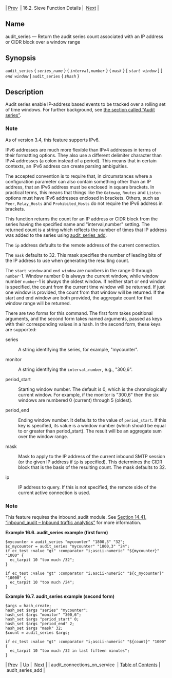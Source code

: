 | [Prev](sieve.ref.audit_connections_on_service)  | 16.2. Sieve Function Details |  [Next](sieve.ref.audit_series_add) |

<a name="sieve.ref.audit_series"></a>
## Name

audit_series — Return the audit series count associated with an IP address or CIDR block over a window range

## Synopsis

`audit_series` { *`series_name`* } { *`interval,number`* } { *`mask`* } [ *`start window`*         ] [ *`end window`*         ]
`audit_series` { *`$hash`* }

<a name="idp28648048"></a>
## Description

Audit series enable IP-address based events to be tracked over a rolling set of time windows. For further background, see [the section called “Audit series”](sieve.ecaddons#sieve.ectypes_audit_series "Audit series").

### Note

As of version 3.4, this feature supports IPv6.

IPv6 addresses are much more flexible than IPv4 addresses in terms of their formatting options. They also use a different delimiter character than IPv4 addresses (a colon instead of a period). This means that in certain contexts, an IPv6 address can create parsing ambiguities.

The accepted convention is to require that, in circumstances where a configuration parameter can also contain something other than an IP address, that an IPv6 address must be enclosed in square brackets. In practical terms, this means that things like the `Gateway`, `Routes` and `Listen` options must have IPv6 addresses enclosed in brackets. Others, such as `Peer`, `Relay_Hosts` and `Prohibited_Hosts` do not require the IPv6 address in brackets.

This function returns the count for an IP address or CIDR block from the series having the specified name and "interval,number" setting. The returned count is a string which reflects the number of times that IP address was added to the series using [audit_series_add](sieve.ref.audit_series_add "audit_series_add").

The `ip` address defaults to the remote address of the current connection.

The `mask` defaults to 32\. This mask specifies the number of leading bits of the IP address to use when generating the resulting count.

The `start window` and `end window` are numbers in the range 0 through `number`-1. Window number 0 is always the current window, while window number `number`-1 is always the oldest window. If neither start or end window is specified, the count from the current time window will be returned. If just one window is provided, the count from that window will be returned. If the start and end window are both provided, the aggregate count for that window range will be returned.

There are two forms for this command. The first form takes positional arguments, and the second form takes named arguments, passed as keys with their corresponding values in a hash. In the second form, these keys are supported:

<dl class="variablelist">

<dt>series</dt>

<dd>

A string identifying the series, for example, "mycounter".

</dd>

<dt>monitor</dt>

<dd>

A string identifying the `interval,number`, e.g., "300,6".

</dd>

<dt>period_start</dt>

<dd>

Starting window number. The default is 0, which is the chronologically current window. For example, if the monitor is "300,6" then the six windows are numbered 0 (current) through 5 (oldest).

</dd>

<dt>period_end</dt>

<dd>

Ending window number. It defaults to the value of `period_start`. If this key is specified, its value is a window number (which should be equal to or greater than period_start). The result will be an aggregate sum over the window range.

</dd>

<dt>mask</dt>

<dd>

Mask to apply to the IP address of the current inbound SMTP session (or the given IP address if `ip` is specified). This determines the CIDR block that is the basis of the resulting count. The mask defaults to 32.

</dd>

<dt>ip</dt>

<dd>

IP address to query. If this is not specified, the remote side of the current active connection is used.

</dd>

</dl>

### Note

This feature requires the inbound_audit module. See [Section 14.41, “inbound_audit – Inbound traffic analytics”](modules.inbound_audit "14.41. inbound_audit – Inbound traffic analytics") for more information.

<a name="example.audit_series"></a>

**Example 16.6. audit_series example (first form)**

```
$mycounter = audit_series "mycounter" "1800,3" "32";
$c_mycounter = audit_series "mycounter" "1800,3" "24";
if ec_test :value "gt" :comparator "i;ascii-numeric" "${mycounter}" "1000" {
  ec_tarpit 10 "too much /32";
}

if ec_test :value "gt" :comparator "i;ascii-numeric" "${c_mycounter}" "10000" {
  ec_tarpit 10 "too much /24";
}
```

<a name="example.audit_series.second"></a>

**Example 16.7. audit_series example (second form)**

```
$args = hash_create;
hash_set $args "series" "mycounter";
hash_set $args "monitor" "300,6";
hash_set $args "period_start" 0;
hash_set $args "period_end" 2;
hash_set $args "mask" 32;
$count = audit_series $args;

if ec_test :value "gt" :comparator "i;ascii-numeric" "${count}" "1000" {
  ec_tarpit 10 "too much /32 in last fifteen minutes";
}
```

| [Prev](sieve.ref.audit_connections_on_service)  | [Up](sieve.ref.files) |  [Next](sieve.ref.audit_series_add) |
| audit_connections_on_service  | [Table of Contents](index) |  audit_series_add |
